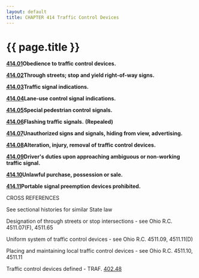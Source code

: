 ```yaml
---
layout: default 
title: CHAPTER 414 Traffic Control Devices
---
```


{{ page.title }}
================

[**414.01**](1d978f1b.html)**Obedience to traffic control devices.**

[**414.02**](1d9e90bc.html)**Through streets; stop and yield
right-of-way signs.**

[**414.03**](1da809fb.html)**Traffic signal indications.**

[**414.04**](1dd2c198.html)**Lane-use control signal** **indications.**

[**414.05**](1dde9226.html)**Special pedestrian control** **signals.**

[**414.06**](1de92046.html)**Flashing traffic signals.** **(Repealed)**

[**414.07**](1dec3457.html)**Unauthorized signs and signals, hiding from
view, advertising.**

[**414.08**](1df3b6d6.html)**Alteration, injury, removal of traffic
control devices.**

[**414.09**](1dfd512e.html)**Driver's duties upon approaching ambiguous
or non-working traffic signal.**

[**414.10**](1e06545f.html)**Unlawful purchase, possession or sale.**

[**414.11**](1e155414.html)**Portable signal preemption devices
prohibited.**

CROSS REFERENCES

See sectional histories for similar State law

Designation of through streets or stop intersections - see Ohio R.C.
4511.07(F), 4511.65

Uniform system of traffic control devices - see Ohio R.C. 4511.09,
4511.11(D)

Placing and maintaining local traffic control devices - see Ohio R.C.
4511.10, 4511.11

Traffic control devices defined - TRAF. [402.48](1c6ff9eb.html)
